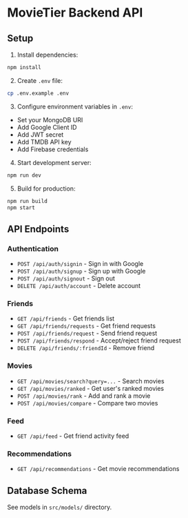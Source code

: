 # MovieTier Backend API

## Setup

1. Install dependencies:
```bash
npm install
```

2. Create `.env` file:
```bash
cp .env.example .env
```

3. Configure environment variables in `.env`:
- Set your MongoDB URI
- Add Google Client ID
- Add JWT secret
- Add TMDB API key
- Add Firebase credentials

4. Start development server:
```bash
npm run dev
```

5. Build for production:
```bash
npm run build
npm start
```

## API Endpoints

### Authentication
- `POST /api/auth/signin` - Sign in with Google
- `POST /api/auth/signup` - Sign up with Google
- `POST /api/auth/signout` - Sign out
- `DELETE /api/auth/account` - Delete account

### Friends
- `GET /api/friends` - Get friends list
- `GET /api/friends/requests` - Get friend requests
- `POST /api/friends/request` - Send friend request
- `POST /api/friends/respond` - Accept/reject friend request
- `DELETE /api/friends/:friendId` - Remove friend

### Movies
- `GET /api/movies/search?query=...` - Search movies
- `GET /api/movies/ranked` - Get user's ranked movies
- `POST /api/movies/rank` - Add and rank a movie
- `POST /api/movies/compare` - Compare two movies

### Feed
- `GET /api/feed` - Get friend activity feed

### Recommendations
- `GET /api/recommendations` - Get movie recommendations

## Database Schema

See models in `src/models/` directory.
